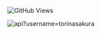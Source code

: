 ![GitHub Views](https://komarev.com/ghpvc/?username=torinasakura)

<img src="https://cr-skills-chart-widget.azurewebsites.net/api/api?username=torinasakura" alt="api?username=torinasakura"/>
